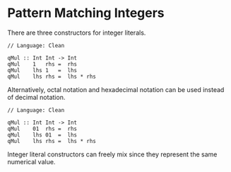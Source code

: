 # Pattern Matching Integers

There are three constructors for integer literals.


```Clean
// Language: Clean

qMul :: Int Int -> Int
qMul    1   rhs =  rhs
qMul    lhs 1   =  lhs
qMul    lhs rhs =  lhs * rhs
```

Alternatively, octal notation and hexadecimal notation can be used instead of decimal notation.

```Clean
// Language: Clean

qMul :: Int Int -> Int
qMul    01  rhs =  rhs
qMul    lhs 01  =  lhs
qMul    lhs rhs =  lhs * rhs
```

Integer literal constructors can freely mix since they represent the same numerical value.
